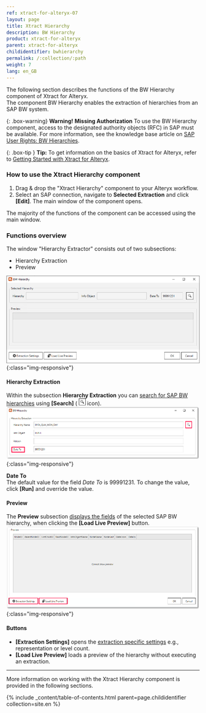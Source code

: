 ```yaml
---
ref: xtract-for-alteryx-07
layout: page
title: Xtract Hierarchy
description: BW Hierarchy
product: xtract-for-alteryx
parent: xtract-for-alteryx
childidentifier: bwhierarchy
permalink: /:collection/:path
weight: 7
lang: en_GB
---
```


The following section describes the functions of the BW Hierarchy component of Xtract for Alteryx.<br>
The component BW Hierarchy enables the extraction of hierarchies from an SAP BW system.

{: .box-warning}
**Warning!** **Missing Authorization**
To use the BW Hierarchy component, access to the designated authority objects (RFC) in SAP must be available.
For more information, see the knowledge base article on [SAP User Rights: BW Hierarchies](https://kb.theobald-software.com/sap/authority-objects-sap-user-rights#bw-hierarchies).

{: .box-tip }
**Tip:** To get information on the basics of Xtract for Alteryx, refer to [Getting Started with Xtract for Alteryx](./getting-started).

### How to use the Xtract Hierarchy component
1. Drag & drop the "Xtract Hierarchy" component to your Alteryx workflow.
2. Select an SAP connection, navigate to **Selected Extraction** and click **[Edit]**. The main window of the component opens.

The majority of the functions of the component can be accessed using the main window.

### Functions overview
The window "Hierarchy Extractor" consists out of two subsections:
- Hierarchy Extraction
- Preview

![Hierarchy Extractor](/img/content/xfa/xfa_hierarchy.png){:class="img-responsive"}

#### Hierarchy Extraction
Within the subsection **Hierarchy Extraction** you can [search for SAP BW hierarchies](./bwhierarchy/bwhier-define) using **[Search]** ( ![magnifying-glass](/img/content/icons/magnifying-glass.png) icon).
![Hierarchy search](/img/content/xfa/xfa_hierarchy_search.png){:class="img-responsive"}

**Date To**<br>
The default value for the field *Date To* is 99991231. To change the value, click **[Run]** and override the value. 

#### Preview
The **Preview** subsection [displays the fields](./bwhierarchy/bwhier-define#to-preview-selected-hierarchy) of the selected SAP BW hierarchy, when clicking the **[Load Live Preview]** button.
![Hierarchy preview](/img/content/xfa/xfa_hierarchy_buttons.png){:class="img-responsive"}

#### Buttons
- **[Extraction Settings]** opens the [extraction specific settings](./bwhierarchy/bwhier-settings) e.g., representation or level count. <br>
- **[Load Live Preview]** loads a preview of the hierarchy without executing an extraction.

---

More information on working with the Xtract Hierarchy component is provided in the following sections.

{% include _content/table-of-contents.html parent=page.childidentifier collection=site.en %}